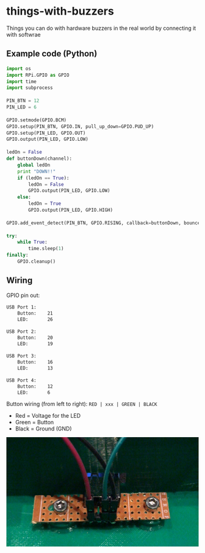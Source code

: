 # things-with-buzzers

Things you can do with hardware buzzers in the real world by connecting it with softwrae

## Example code (Python)

```python
import os
import RPi.GPIO as GPIO
import time
import subprocess

PIN_BTN = 12
PIN_LED = 6

GPIO.setmode(GPIO.BCM)
GPIO.setup(PIN_BTN, GPIO.IN, pull_up_down=GPIO.PUD_UP)
GPIO.setup(PIN_LED, GPIO.OUT)
GPIO.output(PIN_LED, GPIO.LOW)

ledOn = False
def buttonDown(channel):
    global ledOn
    print "DOWN!!"
    if (ledOn == True):
        ledOn = False
        GPIO.output(PIN_LED, GPIO.LOW)
    else:
        ledOn = True
        GPIO.output(PIN_LED, GPIO.HIGH)

GPIO.add_event_detect(PIN_BTN, GPIO.RISING, callback=buttonDown, bouncetime=300)

try:
    while True:
        time.sleep(1)
finally:
    GPIO.cleanup()
```

## Wiring

GPIO pin out:

```
USB Port 1:
    Button:    21
    LED:       26

USB Port 2:
    Button:    20
    LED:       19

USB Port 3:
    Button:    16
    LED:       13

USB Port 4:
    Button:    12
    LED:       6
```

Button wiring (from left to right): `RED | xxx | GREEN | BLACK`

* Red = Voltage for the LED
* Green = Button
* Black = Ground (GND)

![button wiring](./images/button-wiring.jpg "Button wiring")
